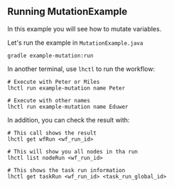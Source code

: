 ## Running MutationExample

In this example you will see how to mutate variables.

Let's run the example in `MutationExample.java`

```
gradle example-mutation:run
```

In another terminal, use `lhctl` to run the workflow:

```
# Execute with Peter or Miles
lhctl run example-mutation name Peter

# Execute with other names
lhctl run example-mutation name Eduwer
```

In addition, you can check the result with:

```
# This call shows the result
lhctl get wfRun <wf_run_id>

# This will show you all nodes in tha run
lhctl list nodeRun <wf_run_id>

# This shows the task run information
lhctl get taskRun <wf_run_id> <task_run_global_id>
```
